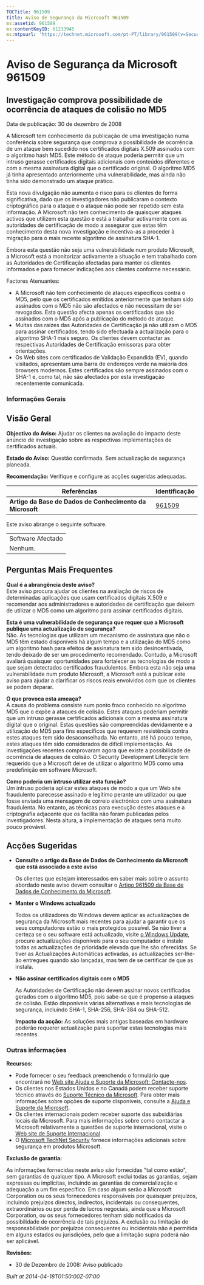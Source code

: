 ```yaml
---
TOCTitle: 961509
Title: Aviso de Segurança da Microsoft 961509
ms:assetid: 961509
ms:contentKeyID: 61233945
ms:mtpsurl: 'https://technet.microsoft.com/pt-PT/library/961509(v=Security.10)'
---
```




Aviso de Segurança da Microsoft 961509
======================================

Investigação comprova possibilidade de ocorrência de ataques de colisão no MD5
------------------------------------------------------------------------------

Data de publicação: 30 de dezembro de 2008

A Microsoft tem conhecimento da publicação de uma investigação numa conferência sobre segurança que comprova a possibilidade de ocorrência de um ataque bem sucedido nos certificados digitais X.509 assinados com o algoritmo hash MD5. Este método de ataque poderia permitir que um intruso gerasse certificados digitais adicionais com conteúdos diferentes e com a mesma assinatura digital que o certificado original. O algoritmo MD5 já tinha apresentado anteriormente uma vulnerabilidade, mas ainda não tinha sido demonstrado um ataque prático.

Esta nova divulgação não aumenta o risco para os clientes de forma significativa, dado que os investigadores não publicaram o contexto criptográfico para o ataque e o ataque não pode ser repetido sem esta informação. A Microsoft não tem conhecimento de quaisquer ataques activos que utilizem esta questão e está a trabalhar activamente com as autoridades de certificação de modo a assegurar que estas têm conhecimento desta nova investigação e incentiva-as a proceder à migração para o mais recente algoritmo de assinatura SHA-1.

Embora esta questão não seja uma vulnerabilidade num produto Microsoft, a Microsoft está a monitorizar activamente a situação e tem trabalhado com as Autoridades de Certificação afectadas para manter os clientes informados e para fornecer indicações aos clientes conforme necessário.

Factores Atenuantes:

-   A Microsoft não tem conhecimento de ataques específicos contra o MD5, pelo que os certificados emitidos anteriormente que tenham sido assinados com o MD5 não são afectados e não necessitam de ser revogados. Esta questão afecta apenas os certificados que são assinados com o MD5 após a publicação do método de ataque.
-   Muitas das raízes das Autoridades de Certificação já não utilizam o MD5 para assinar certificados, tendo sido efectuada a actualização para o algoritmo SHA-1 mais seguro. Os clientes devem contactar as respectivas Autoridades de Certificação emissoras para obter orientações.
-   Os Web sites com certificados de Validação Expandida (EV), quando visitados, apresentam uma barra de endereços verde na maioria dos browsers modernos. Estes certificados são sempre assinados com o SHA-1 e, como tal, não são afectados por esta investigação recentemente comunicada.

### Informações Gerais

Visão Geral
-----------


**Objectivo do Aviso:** Ajudar os clientes na avaliação do impacto deste anúncio de investigação sobre as respectivas implementações de certificados actuais.

**Estado do Aviso:** Questão confirmada. Sem actualização de segurança planeada.

**Recomendação:** Verifique e configure as acções sugeridas adequadas.

| Referências                                              | Identificação                                    |
|----------------------------------------------------------|--------------------------------------------------|
| **Artigo da Base de Dados de Conhecimento da Microsoft** | [961509](http://support.microsoft.com/kb/961509) |

Este aviso abrange o seguinte software.

|                   |
|-------------------|
| Software Afectado |
| Nenhum.           |

Perguntas Mais Frequentes
-------------------------


**Qual é a abrangência deste aviso?**  
Este aviso procura ajudar os clientes na avaliação de riscos de determinadas aplicações que usam certificados digitais X.509 e recomendar aos administradores e autoridades de certificação que deixem de utilizar o MD5 como um algoritmo para assinar certificados digitais.

**Esta é uma vulnerabilidade de segurança que requer que a Microsoft publique uma actualização de segurança?**  
Não. As tecnologias que utilizam um mecanismo de assinatura que não o MD5 têm estado disponíveis há algum tempo e a utilização do MD5 como um algoritmo hash para efeitos de assinatura tem sido desincentivada, tendo deixado de ser um procedimento recomendado. Contudo, a Microsoft avaliará quaisquer oportunidades para fortalecer as tecnologias de modo a que sejam detectados certificados fraudulentos. Embora esta não seja uma vulnerabilidade num produto Microsoft, a Microsoft está a publicar este aviso para ajudar a clarificar os riscos reais envolvidos com que os clientes se podem deparar.

**O que provoca esta ameaça?**  
A causa do problema consiste num ponto fraco conhecido no algoritmo MD5 que o expõe a ataques de colisão. Estes ataques poderiam permitir que um intruso gerasse certificados adicionais com a mesma assinatura digital que o original. Estas questões são compreendidas devidamente e a utilização do MD5 para fins específicos que requerem resistência contra estes ataques tem sido desaconselhada. No entanto, até há pouco tempo, estes ataques têm sido considerados de difícil implementação. As investigações recentes comprovaram agora que existe a possibilidade de ocorrência de ataques de colisão. O Security Development Lifecycle tem requerido que a Microsoft deixe de utilizar o algoritmo MD5 como uma predefinição em software Microsoft.

**Como poderia um intruso utilizar esta função?**  
Um intruso poderia aplicar estes ataques de modo a que um Web site fraudulento parecesse assinado e legítimo perante um utilizador ou que fosse enviada uma mensagem de correio electrónico com uma assinatura fraudulenta. No entanto, as técnicas para execução destes ataques e a criptografia adjacente que os facilita não foram publicadas pelos investigadores. Nesta altura, a implementação de ataques seria muito pouco provável.

Acções Sugeridas
----------------


-   **Consulte o artigo da Base de Dados de Conhecimento da Microsoft que está associado a este aviso**

    Os clientes que estejam interessados em saber mais sobre o assunto abordado neste aviso devem consultar o [Artigo 961509 da Base de Dados de Conhecimento da Microsoft](http://support.microsoft.com/kb/961509).

-   **Manter o Windows actualizado**

    Todos os utilizadores do Windows devem aplicar as actualizações de segurança da Microsoft mais recentes para ajudar a garantir que os seus computadores estão o mais protegidos possível. Se não tiver a certeza se o seu software está actualizado, visite [o Windows Update](http://windowsupdate.microsoft.com), procure actualizações disponíveis para o seu computador e instale todas as actualizações de prioridade elevada que lhe são oferecidas. Se tiver as Actualizações Automáticas activadas, as actualizações ser-lhe-ão entregues quando são lançadas, mas tem de se certificar de que as instala.

-   **Não assinar certificados digitais com o MD5**

    As Autoridades de Certificação não devem assinar novos certificados gerados com o algoritmo MD5, pois sabe-se que é propenso a ataques de colisão. Estão disponíveis várias alternativas e mais tecnologias de segurança, incluindo SHA-1, SHA-256, SHA-384 ou SHA-512.

    **Impacto da acção:** As soluções mais antigas baseadas em hardware poderão requerer actualização para suportar estas tecnologias mais recentes.

### Outras informações

**Recursos:**

-   Pode fornecer o seu feedback preenchendo o formulário que encontrará no [Web site Ajuda e Suporte da Microsoft: Contacte-nos](https://support.microsoft.com/common/survey.aspx?scid=sw;en;1257&amp;showpage=1&amp;ws=technet&amp;sd=tech).
-   Os clientes nos Estados Unidos e no Canadá podem receber suporte técnico através do [Suporte Técnico da Microsoft](http://go.microsoft.com/fwlink/?linkid=21131). Para obter mais informações sobre opções de suporte disponíveis, consulte a [Ajuda e Suporte da Microsoft](http://support.microsoft.com/).
-   Os clientes internacionais podem receber suporte das subsidiárias locais da Microsoft. Para mais informações sobre como contactar a Microsoft relativamente a questões de suporte internacional, visite o [Web site de Suporte Internacional](http://go.microsoft.com/fwlink/?linkid=21155).
-   O [Microsoft TechNet Security](http://go.microsoft.com/fwlink/?linkid=21132) fornece informações adicionais sobre segurança em produtos Microsoft.

**Exclusão de garantia:**

As informações fornecidas neste aviso são fornecidas "tal como estão", sem garantias de qualquer tipo. A Microsoft exclui todas as garantias, sejam expressas ou implícitas, incluindo as garantias de comercialização e adequação a um fim específico. Em caso algum serão a Microsoft Corporation ou os seus fornecedores responsáveis por quaisquer prejuízos, incluindo prejuízos directos, indirectos, incidentais ou consequentes, extraordinários ou por perda de lucros negociais, ainda que a Microsoft Corporation, ou os seus fornecedores tenham sido notificados da possibilidade de ocorrência de tais prejuízos. A exclusão ou limitação de responsabilidade por prejuízos consequentes ou incidentais não é permitida em alguns estados ou jurisdições, pelo que a limitação supra poderá não ser aplicável.

**Revisões:**

-   30 de Dezembro de 2008: Aviso publicado

*Built at 2014-04-18T01:50:00Z-07:00*
